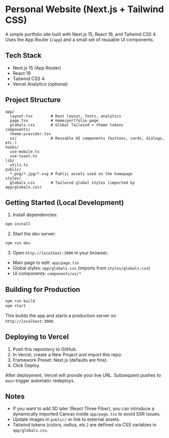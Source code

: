 # Personal Website (Next.js + Tailwind CSS)

A simple portfolio site built with Next.js 15, React 19, and Tailwind CSS 4. Uses the App Router (`/app`) and a small set of reusable UI components.

## Tech Stack
- Next.js 15 (App Router)
- React 19
- Tailwind CSS 4
- Vercel Analytics (optional)

## Project Structure
```
app/
  layout.tsx        # Root layout, fonts, analytics
  page.tsx          # Home/portfolio page
  globals.css       # Global Tailwind + theme tokens
components/
  theme-provider.tsx
  ui/               # Reusable UI components (buttons, cards, dialogs, etc.)
hooks/
  use-mobile.ts
  use-toast.ts
lib/
  utils.ts
public/
  *.png/*.jpg/*.svg # Public assets used on the homepage
styles/
  globals.css       # Tailwind global styles (imported by app/globals.css)
```

## Getting Started (Local Development)
1. Install dependencies:
```bash
npm install
```
2. Start the dev server:
```bash
npm run dev
```
3. Open `http://localhost:3000` in your browser.

- Main page to edit: `app/page.tsx`
- Global styles: `app/globals.css` (imports from `styles/globals.css`)
- UI components: `components/ui/*`

## Building for Production
```bash
npm run build
npm start
```
This builds the app and starts a production server on `http://localhost:3000`.

## Deploying to Vercel
1. Push this repository to GitHub.
2. In Vercel, create a New Project and import this repo.
3. Framework Preset: Next.js (defaults are fine).
4. Click Deploy.

After deployment, Vercel will provide your live URL. Subsequent pushes to `main` trigger automatic redeploys.

## Notes
- If you want to add 3D later (React Three Fiber), you can introduce a dynamically imported Canvas inside `app/page.tsx` to avoid SSR issues.
- Update images in `public/` or link to external assets.
- Tailwind tokens (colors, radius, etc.) are defined via CSS variables in `app/globals.css`.
